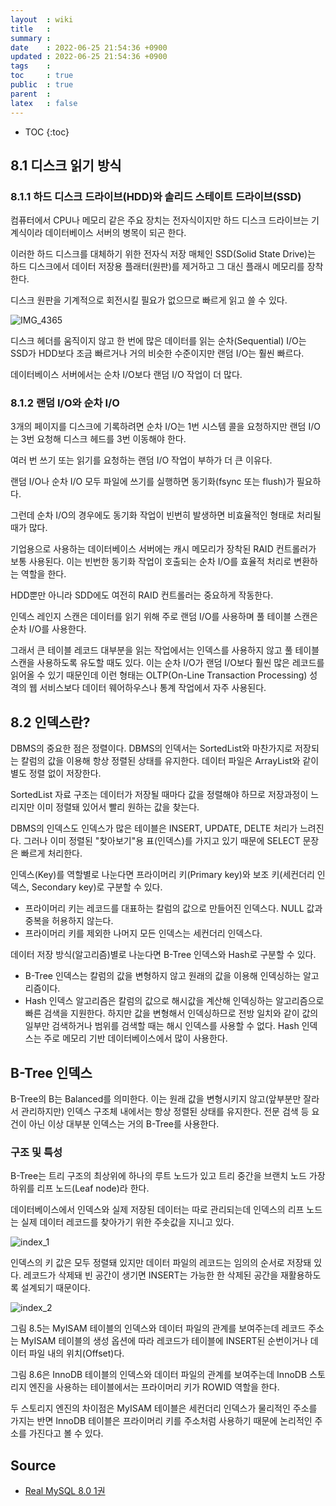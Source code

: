 ```yaml
---
layout  : wiki
title   : 
summary : 
date    : 2022-06-25 21:54:36 +0900
updated : 2022-06-25 21:54:36 +0900
tags    : 
toc     : true
public  : true
parent  : 
latex   : false
---
```

* TOC
{:toc}

## 8.1 디스크 읽기 방식

### 8.1.1 하드 디스크 드라이브(HDD)와 솔리드 스테이트 드라이브(SSD)

컴퓨터에서 CPU나 메모리 같은 주요 장치는 전자식이지만 하드 디스크 드라이브는 기계식이라 데이터베이스 서버의 병목이 되곤 한다.

이러한 하드 디스크를 대체하기 위한 전자식 저장 매체인 SSD(Solid State Drive)는 하드 디스크에서 데이터 저장용 플래터(원판)를 제거하고 그 대신 플래시 메모리를 장착한다.

디스크 원판을 기계적으로 회전시킬 필요가 없으므로 빠르게 읽고 쓸 수 있다.

![IMG_4365](https://user-images.githubusercontent.com/48748376/174823917-f723fb5f-1859-4a29-b518-bfbe88fb86bb.png)

디스크 헤더를 움직이지 않고 한 번에 많은 데이터를 읽는 순차(Sequential) I/O는 SSD가 HDD보다 조금 빠르거나 거의 비슷한 수준이지만 랜덤 I/O는 훨씬 빠르다.

데이터베이스 서버에서는 순차 I/O보다 랜덤 I/O 작업이 더 많다.

### 8.1.2 랜덤 I/O와 순차 I/O

3개의 페이지를 디스크에 기록하려면 순차 I/O는 1번 시스템 콜을 요청하지만 랜덤 I/O는 3번 요청해 디스크 헤드를 3번 이동해야 한다.

여러 번 쓰기 또는 읽기를 요청하는 랜덤 I/O 작업이 부하가 더 큰 이유다.

랜덤 I/O나 순차 I/O 모두 파일에 쓰기를 실행하면 동기화(fsync 또는 flush)가 필요하다. 

그런데 순차 I/O의 경우에도 동기화 작업이 빈번히 발생하면 비효율적인 형태로 처리될 때가 많다.

기업용으로 사용하는 데이터베이스 서버에는 캐시 메모리가 장착된 RAID 컨트롤러가 보통 사용된다. 이는 빈번한 동기화 작업이 호출되는 순차 I/O를 효율적 처리로 변환하는 역할을 한다.

HDD뿐만 아니라 SDD에도 여전히 RAID 컨트롤러는 중요하게 작동한다.

인덱스 레인지 스캔은 데이터를 읽기 위해 주로 랜덤 I/O를 사용하며 풀 테이블 스캔은 순차 I/O를 사용한다.

그래서 큰 테이블 레코드 대부분을 읽는 작업에서는 인덱스를 사용하지 않고 풀 테이블 스캔을 사용하도록 유도할 때도 있다. 이는 순차 I/O가 랜덤 I/O보다 훨씬 많은 레코드를 읽어올 수 있기 때문인데 이런 형태는 OLTP(On-Line Transaction Processing) 성격의 웹 서비스보다 데이터 웨어하우스나 통계 작업에서 자주 사용된다.

## 8.2 인덱스란?

DBMS의 중요한 점은 정렬이다. DBMS의 인덱서는 SortedList와 마찬가지로 저장되는 칼럼의 값을 이용해 항상 정렬된 상태를 유지한다. 데이터 파일은 ArrayList와 같이 별도 정렬 없이 저장한다.

SortedList 자료 구조는 데이터가 저장될 때마다 값을 정렬해야 하므로 저장과정이 느리지만 이미 정렬돼 있어서 빨리 원하는 값을 찾는다.

DBMS의 인덱스도 인덱스가 많은 테이블은 INSERT, UPDATE, DELTE 처리가 느려진다. 그러나 이미 정렬된 "찾아보기"용 표(인덱스)를 가지고 있기 때문에 SELECT 문장은 빠르게 처리한다.

인덱스(Key)를 역할별로 나눈다면 프라이머리 키(Primary key)와 보조 키(세컨더리 인덱스, Secondary key)로 구분할 수 있다.

- 프라이머리 키는 레코드를 대표하는 칼럼의 값으로 만들어진 인덱스다. NULL 값과 중복을 허용하지 않는다.
- 프라이머리 키를 제외한 나머지 모든 인덱스는 세컨더리 인덱스다.

데이터 저장 방식(알고리즘)별로 나눈다면 B-Tree 인덱스와 Hash로 구분할 수 있다.

- B-Tree 인덱스는 칼럼의 값을 변형하지 않고 원래의 값을 이용해 인덱싱하는 알고리즘이다.
- Hash 인덱스 알고리즘은 칼럼의 값으로 해시값을 계산해 인덱싱하는 알고리즘으로 빠른 검색을 지원한다. 하지만 값을 변형해서 인덱싱하므로 전방 일치와 같이 값의 일부만 검색하거나 범위를 검색할 때는 해시 인덱스를 사용할 수 없다. Hash 인덱스는 주로 메모리 기반 데이터베이스에서 많이 사용한다.

## B-Tree 인덱스

B-Tree의 B는 Balanced를 의미한다. 이는 원래 값을 변형시키지 않고(앞부분만 잘라서 관리하지만) 인덱스 구조체 내에서는 항상 정렬된 상태를 유지한다. 전문 검색 등 요건이 아닌 이상 대부분 인덱스는 거의 B-Tree를 사용한다.

### 구조 및 특성

B-Tree는 트리 구조의 최상위에 하나의 루트 노드가 있고 트리 중간을 브랜치 노드 가장 하위를 리프 노드(Leaf node)라 한다. 

데이터베이스에서 인덱스와 실제 저장된 데이터는 따로 관리되는데 인덱스의 리프 노드는 실제 데이터 레코드를 찾아가기 위한 주솟값을 지니고 있다.

![index_1](https://user-images.githubusercontent.com/48748376/175773798-d02892ba-0c02-4916-9c54-fdfdc6f4875b.png)

인덱스의 키 값은 모두 정렬돼 있지만 데이터 파일의 레코드는 임의의 순서로 저장돼 있다. 레코드가 삭제돼 빈 공간이 생기면 INSERT는 가능한 한 삭제된 공간을 재활용하도록 설계되기 때문이다.

![index_2](https://user-images.githubusercontent.com/48748376/175773799-a85f0696-9cdd-4262-a413-8c555b7c3131.png)


그림 8.5는 MyISAM 테이블의 인덱스와 데이터 파일의 관계를 보여주는데 레코드 주소는 MyISAM 테이블의 생성 옵션에 따라 레코드가 테이블에 INSERT된 순번이거나 데이터 파일 내의 위치(Offset)다.

그림 8.6은 InnoDB 테이블의 인덱스와 데이터 파일의 관계를 보여주는데 InnoDB 스토리지 엔진을 사용하는 테이블에서는 프라이머리 키가 ROWID 역할을 한다. 

두 스토리지 엔진의 차이점은 MyISAM 테이블은 세컨더리 인덱스가 물리적인 주소를 가지는 반면 InnoDB 테이블은 프라이머리 키를 주소처럼 사용하기 때문에 논리적인 주소를 가진다고 볼 수 있다.

## Source

* [Real MySQL 8.0 1권](https://www.aladin.co.kr/shop/wproduct.aspx?ItemId=278488709)

